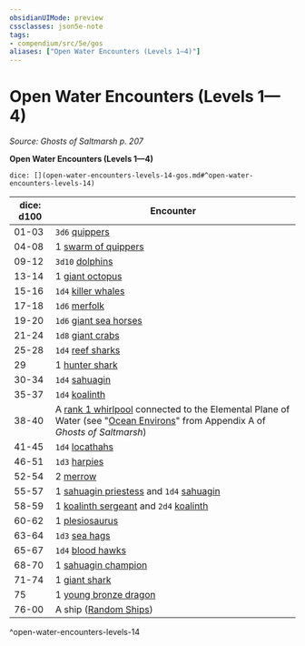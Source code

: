```yaml
---
obsidianUIMode: preview
cssclasses: json5e-note
tags:
- compendium/src/5e/gos
aliases: ["Open Water Encounters (Levels 1—4)"]
---
```

# Open Water Encounters (Levels 1—4)
*Source: Ghosts of Saltmarsh p. 207* 

**Open Water Encounters (Levels 1—4)**

`dice: [](open-water-encounters-levels-14-gos.md#^open-water-encounters-levels-14)`

| dice: d100 | Encounter |
|------------|-----------|
| 01-03 | `3d6` [quippers](/3-Mechanics/CLI/bestiary/beast/quipper.md) |
| 04-08 | 1 [swarm of quippers](/3-Mechanics/CLI/bestiary/beast/swarm-of-quippers.md) |
| 09-12 | `3d10` [dolphins](/3-Mechanics/CLI/bestiary/beast/dolphin-mpmm.md) |
| 13-14 | 1 [giant octopus](/3-Mechanics/CLI/bestiary/beast/giant-octopus.md) |
| 15-16 | `1d4` [killer whales](/3-Mechanics/CLI/bestiary/beast/killer-whale.md) |
| 17-18 | `1d6` [merfolk](/3-Mechanics/CLI/bestiary/humanoid/merfolk.md) |
| 19-20 | `1d6` [giant sea horses](/3-Mechanics/CLI/bestiary/beast/giant-sea-horse.md) |
| 21-24 | `1d8` [giant crabs](/3-Mechanics/CLI/bestiary/beast/giant-crab.md) |
| 25-28 | `1d4` [reef sharks](/3-Mechanics/CLI/bestiary/beast/reef-shark.md) |
| 29 | 1 [hunter shark](/3-Mechanics/CLI/bestiary/beast/hunter-shark.md) |
| 30-34 | `1d4` [sahuagin](/3-Mechanics/CLI/bestiary/humanoid/sahuagin.md) |
| 35-37 | `1d4` [koalinth](/3-Mechanics/CLI/bestiary/humanoid/koalinth-gos.md) |
| 38-40 | A [rank 1 whirlpool](/3-Mechanics/CLI/tables/whirlpools-whirlpool-rank-gos.md) connected to the Elemental Plane of Water (see "[Ocean Environs](/3-Mechanics/CLI/rules/variant-rules/ocean-environs-gos.md)" from Appendix A of *Ghosts of Saltmarsh*) |
| 41-45 | `1d4` [locathahs](/3-Mechanics/CLI/bestiary/humanoid/locathah-gos.md) |
| 46-51 | `1d3` [harpies](/3-Mechanics/CLI/bestiary/monstrosity/harpy.md) |
| 52-54 | 2 [merrow](/3-Mechanics/CLI/bestiary/monstrosity/merrow.md) |
| 55-57 | 1 [sahuagin priestess](/3-Mechanics/CLI/bestiary/humanoid/sahuagin-priestess.md) and `1d4` [sahuagin](/3-Mechanics/CLI/bestiary/humanoid/sahuagin.md) |
| 58-59 | 1 [koalinth sergeant](/3-Mechanics/CLI/bestiary/humanoid/koalinth-sergeant-gos.md) and `2d4` [koalinth](/3-Mechanics/CLI/bestiary/humanoid/koalinth-gos.md) |
| 60-62 | 1 [plesiosaurus](/3-Mechanics/CLI/bestiary/beast/plesiosaurus.md) |
| 63-64 | `1d3` [sea hags](/3-Mechanics/CLI/bestiary/fey/sea-hag.md) |
| 65-67 | `1d4` [blood hawks](/3-Mechanics/CLI/bestiary/beast/blood-hawk.md) |
| 68-70 | 1 [sahuagin champion](/3-Mechanics/CLI/bestiary/humanoid/sahuagin-champion-gos.md) |
| 71-74 | 1 [giant shark](/3-Mechanics/CLI/bestiary/beast/giant-shark.md) |
| 75 | 1 [young bronze dragon](/3-Mechanics/CLI/bestiary/dragon/young-bronze-dragon.md) |
| 76-00 | A ship ([Random Ships](/3-Mechanics/CLI/rules/variant-rules/random-ships-gos.md)) |
^open-water-encounters-levels-14